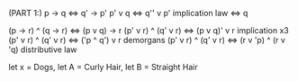 (PART 1:)
p -> q <=> q' -> p'
p' v q <=> q'' v p' implication law
       <=> q

(p -> r) ^ (q -> r) <=> (p v q) -> r
(p' v r) ^ (q' v r) <=> (p v q)' v r implication x3 
(p' v r) ^ (q' v r) <=> ('p ^ q') v r demorgans
(p' v r) ^ (q' v r) <=> (r v 'p) ^ (r v 'q) distributive law

let x = Dogs, let A = Curly Hair, let B = Straight Hair

